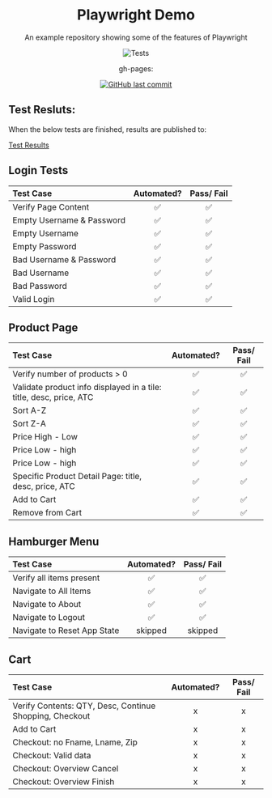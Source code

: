 <div align="center">

# Playwright Demo
 An example repository showing some of the features of Playwright
 
![Tests](https://github.com/piotrzalejski/playwright-demo/actions/workflows/playwright.yml/badge.svg?event=push&branch=main)

gh-pages:


[![GitHub last commit](https://img.shields.io/github/last-commit/piotrzalejski/playwright-demo/gh-pages)](https://GitHub.com/piotrzalejski/playwright-demo/commit/gh-pages)

</div>

 ## Test Resluts:
 When the below tests are finished, results are published to:

 [Test Results](https://piotrzalejski.github.io/playwright-demo/)



## Login Tests

| Test Case | Automated? | Pass/ Fail |
|:------------|:--------------------:|:---:|
| Verify Page Content |✅|✅|
| Empty Username & Password |✅|✅|
| Empty Username |✅|✅|
| Empty Password |✅|✅|
| Bad Username & Password |✅|✅|
| Bad Username |✅|✅|
| Bad Password |✅|✅|
| Valid Login |✅|✅|
  
## Product Page

| Test Case | Automated? | Pass/ Fail |
|:------------|:--------------------:|:---:|
| Verify number of products > 0 |✅|✅|
| Validate product info displayed in a tile: title, desc, price, ATC |✅|✅|
| Sort A-Z |✅|✅|
| Sort Z-A |✅|✅|
| Price High - Low |✅|✅|
| Price Low - high |✅|✅|
| Price Low - high |✅|✅|
| Specific Product Detail Page: title, desc, price, ATC|✅|✅|
| Add to Cart |✅|✅|
| Remove from Cart |✅|✅|

## Hamburger Menu

| Test Case | Automated? | Pass/ Fail |
|:------------|:--------------------:|:---:|
| Verify all items present |✅|✅|
| Navigate to All Items |✅|✅|
| Navigate to About |✅|✅|
| Navigate to Logout |✅|✅|
| Navigate to Reset App State |skipped|skipped|

## Cart

| Test Case | Automated? | Pass/ Fail |
|:------------|:--------------------:|:---:|
| Verify Contents: QTY, Desc, Continue Shopping, Checkout |x|x|
| Add to Cart |x|x|
| Checkout: no Fname, Lname, Zip|x|x|
| Checkout: Valid data |x|x|
| Checkout: Overview Cancel|x|x|
| Checkout: Overview Finish|x|x|